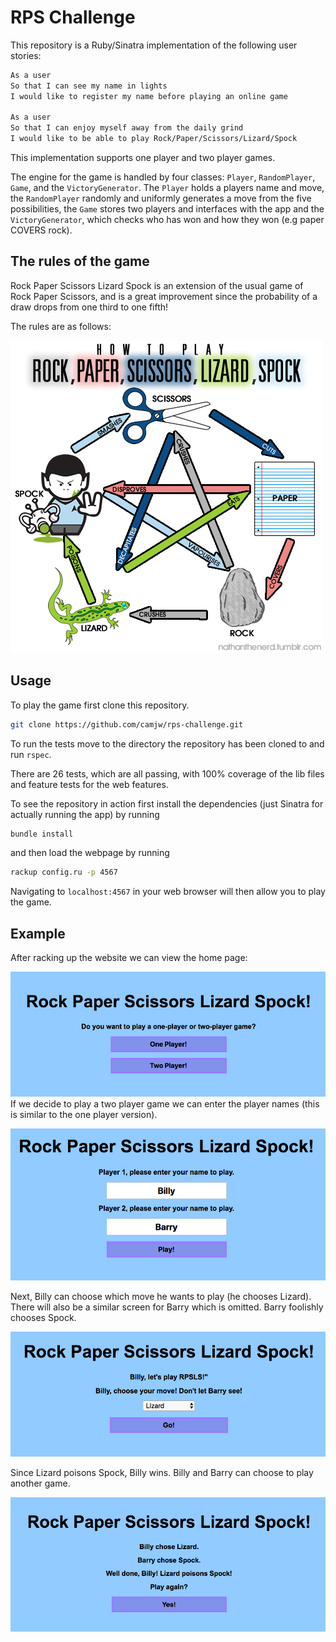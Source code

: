 # RPS Challenge

This repository is a Ruby/Sinatra implementation of the following user stories:

```sh
As a user
So that I can see my name in lights
I would like to register my name before playing an online game

As a user
So that I can enjoy myself away from the daily grind
I would like to be able to play Rock/Paper/Scissors/Lizard/Spock
```

This implementation supports one player and two player games.

The engine for the game is handled by four classes: `Player`, `RandomPlayer`,
`Game`, and the `VictoryGenerator`. The `Player` holds a players name and move,
the `RandomPlayer` randomly and uniformly generates a move from the five
possibilities, the `Game` stores two players and interfaces with the app and the
`VictoryGenerator`, which checks who has won and how they won (e.g paper COVERS
rock).


## The rules of the game

Rock Paper Scissors Lizard Spock is an extension of the usual game of Rock Paper
Scissors, and is a great improvement since the probability of a draw drops from
one third to one fifth!

The rules are as follows:

![Rules of the game](images/RockPaperScissorsLizardSpock.png)

## Usage

To play the game first clone this repository.
```sh
git clone https://github.com/camjw/rps-challenge.git
```

To run the tests move to the directory the repository has been cloned to and run `rspec`.


There are 26 tests, which are all passing, with 100% coverage of the lib files and feature tests for the web features.

To see the repository in action first install the dependencies (just Sinatra for actually running the app) by running
```sh
bundle install
```
and then load the webpage by running
```sh
rackup config.ru -p 4567
```
Navigating to `localhost:4567` in your web browser will then allow you to play the game.

## Example
After racking up the website we can view the home page:

![Homepage](images/homepage.png)
If we decide to play a two player game we can enter the player names (this is similar to the one player version).

![Name page](images/billyvsbarry.png)

Next, Billy can choose which move he wants to play (he chooses Lizard). There will also be a similar screen for Barry which is omitted. Barry foolishly chooses Spock.

![Billy chooses Lizard](images/chooselizard.png)

Since Lizard poisons Spock, Billy wins. Billy and Barry can choose to play another game.

![Lizard poisons Spock](images/lizardpoisonsspock.png)
